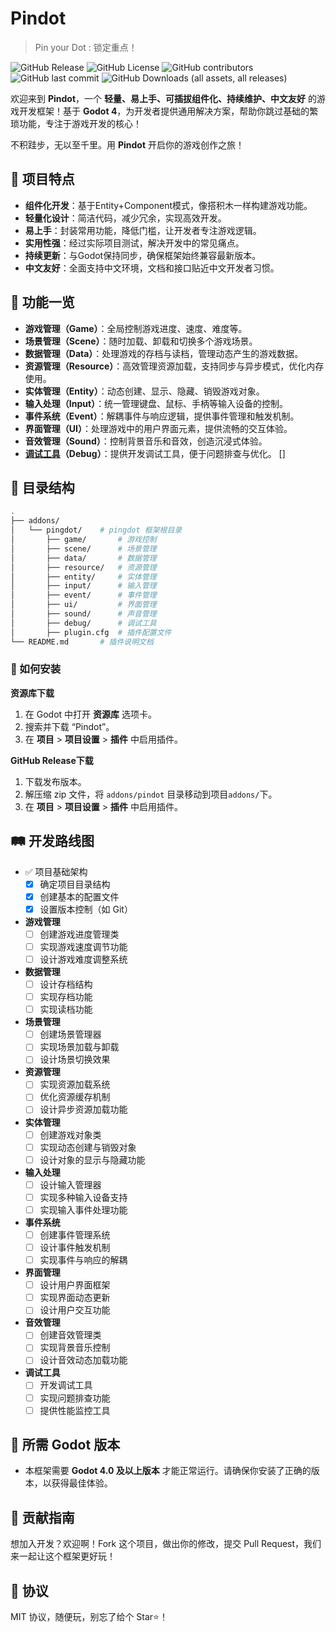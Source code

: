 # Pindot
> Pin your Dot : 锁定重点！

![GitHub Release](https://img.shields.io/github/v/release/PingziDev/Pindot)	![GitHub License](https://img.shields.io/github/license/PingziDev/Pindot)	![GitHub contributors](https://img.shields.io/github/contributors/PingziDev/Pindot)	![GitHub last commit](https://img.shields.io/github/last-commit/PingziDev/Pindot)	![GitHub Downloads (all assets, all releases)](https://img.shields.io/github/downloads/PingziDev/Pindot/total)	


欢迎来到 **Pindot**，一个 **轻量、易上手、可插拔组件化、持续维护、中文友好** 的游戏开发框架！基于 **Godot 4**，为开发者提供通用解决方案，帮助你跳过基础的繁琐功能，专注于游戏开发的核心！

不积跬步，无以至千里。用 **Pindot** 开启你的游戏创作之旅！

## 🌟 项目特点

- **组件化开发**：基于Entity+Component模式，像搭积木一样构建游戏功能。
- **轻量化设计**：简洁代码，减少冗余，实现高效开发。
- **易上手**：封装常用功能，降低门槛，让开发者专注游戏逻辑。
- **实用性强**：经过实际项目测试，解决开发中的常见痛点。
- **持续更新**：与Godot保持同步，确保框架始终兼容最新版本。
- **中文友好**：全面支持中文环境，文档和接口贴近中文开发者习惯。

## 🚀 功能一览

- **游戏管理（Game）**：全局控制游戏进度、速度、难度等。
- **场景管理（Scene）**：随时加载、卸载和切换多个游戏场景。
- **数据管理（Data）**：处理游戏的存档与读档，管理动态产生的游戏数据。
- **资源管理（Resource）**：高效管理资源加载，支持同步与异步模式，优化内存使用。
- **实体管理（Entity）**：动态创建、显示、隐藏、销毁游戏对象。
- **输入处理（Input）**：统一管理键盘、鼠标、手柄等输入设备的控制。
- **事件系统（Event）**：解耦事件与响应逻辑，提供事件管理和触发机制。
- **界面管理（UI）**：处理游戏中的用户界面元素，提供流畅的交互体验。
- **音效管理（Sound）**：控制背景音乐和音效，创造沉浸式体验。
- **[调试工具](docs/LOG.md)（Debug）**：提供开发调试工具，便于问题排查与优化。 []

## 📂 目录结构

```bash
.
├── addons/
│   └── pingdot/    # pingdot 框架根目录
│       ├── game/       # 游戏控制
│       ├── scene/      # 场景管理
│       ├── data/       # 数据管理
│       ├── resource/   # 资源管理
│       ├── entity/     # 实体管理
│       ├── input/      # 输入管理
│       ├── event/      # 事件管理
│       ├── ui/         # 界面管理
│       ├── sound/      # 声音管理
│       ├── debug/      # 调试工具
│       ├── plugin.cfg  # 插件配置文件
└── README.md       # 插件说明文档
```
### 💾 如何安装

**资源库下载**

1. 在 Godot 中打开 **资源库** 选项卡。
2. 搜索并下载 “Pindot”。
3. 在 **项目** > **项目设置** > **插件** 中启用插件。

**GitHub Release下载**

1. 下载发布版本。
2. 解压缩 zip 文件，将 `addons/pindot` 目录移动到项目`addons/`下。
3. 在 **项目** > **项目设置** > **插件** 中启用插件。

## 🛤️ 开发路线图
- ✅ 项目基础架构
	- [x]  确定项目目录结构
	- [x]  创建基本的配置文件
	- [x]  设置版本控制（如 Git）
- **游戏管理**
	- [ ]  创建游戏进度管理类
	- [ ]  实现游戏速度调节功能
	- [ ]  设计游戏难度调整系统
- **数据管理**
	- [ ]  设计存档结构
	- [ ]  实现存档功能
	- [ ]  实现读档功能
- **场景管理**
	- [ ]  创建场景管理器
	- [ ]  实现场景加载与卸载
	- [ ]  设计场景切换效果
- **资源管理**
	- [ ]  实现资源加载系统
	- [ ]  优化资源缓存机制
	- [ ]  设计异步资源加载功能
- **实体管理**
	- [ ]  创建游戏对象类
	- [ ]  实现动态创建与销毁对象
	- [ ]  设计对象的显示与隐藏功能
- **输入处理**
	- [ ]  设计输入管理器
	- [ ]  实现多种输入设备支持
	- [ ]  实现输入事件处理功能
- **事件系统**
	- [ ]  创建事件管理系统
	- [ ]  设计事件触发机制
	- [ ]  实现事件与响应的解耦
- **界面管理**
	- [ ]  设计用户界面框架
	- [ ]  实现界面动态更新
	- [ ]  设计用户交互功能
- **音效管理**
	- [ ]  创建音效管理类
	- [ ]  实现背景音乐控制
	- [ ]  设计音效动态加载功能
- **调试工具**
	- [ ]  开发调试工具
	- [ ]  实现问题排查功能
	- [ ]  提供性能监控工具

## 📝 所需 Godot 版本
- 本框架需要 **Godot 4.0 及以上版本** 才能正常运行。请确保你安装了正确的版本，以获得最佳体验。
## 🤝 贡献指南
想加入开发？欢迎啊！Fork 这个项目，做出你的修改，提交 Pull Request，我们来一起让这个框架更好玩！
## 📜 协议
MIT 协议，随便玩，别忘了给个 Star⭐！
